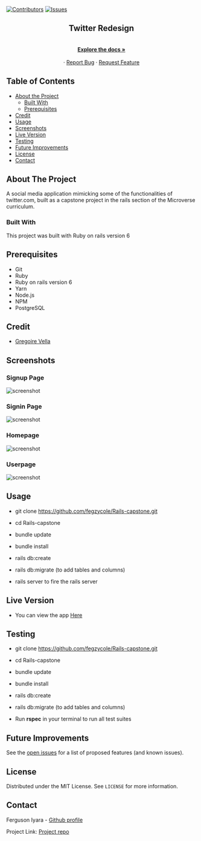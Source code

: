 [![Contributors][contributors-shield]][contributors-url]
[![Issues][issues-shield]][issues-url]
<br />
<p align="center">
 
  <h2 align="center">Twitter Redesign</h2>
  <p align="center">
    <br />
    <a href="https://github.com/kalavhan/facebook-clone/"><strong>Explore the docs »</strong></a>
    <br />
    <br />
    ·
    <a href="https://github.com/kalavhan/facebook-clone/issues">Report Bug</a>
    ·
    <a href="https://github.com/kalavhan/facebook-clone/issues">Request Feature</a>
  </p>
</p>


<!-- TABLE OF CONTENTS -->
## Table of Contents

* [About the Project](#about-the-project)
  * [Built With](#built-with)
  * [Prerequisites](#prerequisites)
* [Credit](#credit)
* [Usage](#usage)
* [Screenshots](#screenshots)
* [Live Version](#live-version)
* [Testing](#testing)
* [Future Improvements](#future-improvements)
* [License](#license)
* [Contact](#contact)



<!-- ABOUT THE PROJECT -->
## About The Project

A social media application mimicking some of the functionalities of twitter.com, built as a capstone project in the rails section of the Microverse curriculum.


### Built With

This project was built with Ruby on rails version 6

## Prerequisites
 - Git
 - Ruby
 - Ruby on rails version 6
 - Yarn
 - Node.js
 - NPM
 - PostgreSQL


## Credit

- [Gregoire Vella](https://www.behance.net/gregoirevella)


## Screenshots

### Signup Page
![screenshot](screenshots/signup.png)

### Signin Page
![screenshot](screenshots/signin.png)

### Homepage
![screenshot](screenshots/homepage.png)

### Userpage
![screenshot](screenshots/showpage.png)


## Usage

- git clone https://github.com/fegzycole/Rails-capstone.git

- cd Rails-capstone

- bundle update

- bundle install

- rails db:create

- rails db:migrate (to add tables and columns)

- rails server to fire the rails server


## Live Version

- You can view the app [Here](https://secure-shelf-49955.herokuapp.com/)

## Testing

- git clone https://github.com/fegzycole/Rails-capstone.git

- cd Rails-capstone

- bundle update

- bundle install

- rails db:create

- rails db:migrate (to add tables and columns)

- Run **rspec** in your terminal to run all test suites

<!-- FUTURE IMPROVEMENTS -->
## Future Improvements

See the [open issues](https://github.com/fegzycole/Rails-capstone/issues) for a list of proposed features (and known issues).


<!-- LICENSE -->
## License

Distributed under the MIT License. See `LICENSE` for more information.

<!-- CONTACT -->
## Contact
Ferguson Iyara - [Github profile](https://github.com/fegzycole)

Project Link: [Project repo](https://github.com/fegzycole/Rails-capstone)

<!-- MARKDOWN LINKS & IMAGES -->
<!-- https://www.markdownguide.org/basic-syntax/#reference-style-links -->
[contributors-shield]: https://img.shields.io/badge/Contributors-1-%2300ff00
[contributors-url]: https://github.com/fegzycole/Rails-capstone/graphs/contributors
[issues-shield]: https://img.shields.io/badge/issues-0-%2300ff00
[issues-url]: https://github.com/fegzycole/Rails-capstone/issues/
